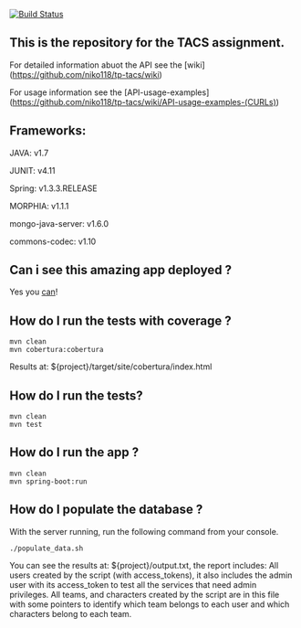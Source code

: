 [![Build Status](https://travis-ci.com/niko118/tp-tacs.svg?token=yWHUWReDvcqkbLeRzp1p&branch=master)](https://magnum.travis-ci.com/niko118/tp-tacs)

## This is the repository for the TACS assignment.

For detailed information abuot the API see the [wiki] (https://github.com/niko118/tp-tacs/wiki)

For usage information see the [API-usage-examples] (https://github.com/niko118/tp-tacs/wiki/API-usage-examples-(CURLs))

## Frameworks:

JAVA: v1.7

JUNIT: v4.11

Spring: v1.3.3.RELEASE

MORPHIA: v1.1.1

mongo-java-server: v1.6.0

commons-codec: v1.10

## Can i see this amazing app deployed ?

Yes you [can](http://tptacsutnfrba-pablogallazzi.rhcloud.com/)!

## How do I run the tests with coverage ?

```
mvn clean
mvn cobertura:cobertura
```

Results at: ${project}/target/site/cobertura/index.html

## How do I run the tests?

```
mvn clean
mvn test
```

## How do I run the app ?

```
mvn clean
mvn spring-boot:run
```

## How do I populate the database ?

With the server running, run the following command from your console.

```
./populate_data.sh
```

You can see the results at: ${project}/output.txt, the report includes:
All users created by the script (with access_tokens), it also includes the admin user with its 
access_token to test all the services that need admin privileges.
All teams, and characters created by the script are in this file with some pointers to
identify which team belongs to each user and which characters belong to each team.
